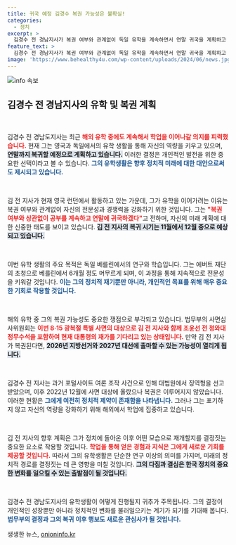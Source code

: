 ```yaml
---
title: 귀국 예정 김경수 복권 가능성은 불확실!
categories:
  - 정치
excerpt: >
  김경수 전 경남지사가 복권 여부와 관계없이 독일 유학을 계속하면서 연말 귀국을 계획하고 있다고 밝히며 신중한 입장을 내비쳤습니다. 그의 복권 여부는 정치계의 이목을 끌고 있습니다.
feature_text: >
  김경수 전 경남지사가 복권 여부와 관계없이 독일 유학을 계속하면서 연말 귀국을 계획하고 있다고 밝히며 신중한 입장을 내비쳤습니다. 그의 복권 여부는 정치계의 이목을 끌고 있습니다.
image: 'https://www.behealthy4u.com/wp-content/uploads/2024/06/news.jpg'
---
```


<p><img src="https://www.behealthy4u.com/wp-content/uploads/2024/06/news.jpg" alt="info 속보" /></p>

<h2 data-ke-size="size26">김경수 전 경남지사의 유학 및 복권 계획</h2>

<p data-ke-size="size16">&nbsp;</p>

<p>김경수 전 경남도지사는 최근 <b><span style="color: #ee2323;">해외 유학 중에도 계속해서 학업을 이어나갈 의지를 피력했습니다.</span></b> 현재 그는 영국과 독일에서의 유학 생활을 통해 자신의 역량을 키우고 있으며, <b><span style="background-color: #21538527;">연말까지 복귀할 예정으로 계획하고 있습니다.</span></b> 이러한 결정은 개인적인 발전을 위한 중요한 선택이라고 볼 수 있습니다. <b><span style="color: #1a5490;">그의 유학생활은 향후 정치적 미래에 대한 대안으로써도 제시되고 있습니다.</span></b></p>

<p data-ke-size="size16">&nbsp;</p>

<p>김 전 지사가 현재 영국 런던에서 활동하고 있는 가운데, 그가 유학을 이어가려는 이유는 복권 여부와 관계없이 자신의 전문성과 경쟁력을 강화하기 위한 것입니다. 그는 <b><span style="color: #ee2323;">"복권 여부와 상관없이 공부를 계속하고 연말에 귀국하겠다"</span></b>고 전하며, 자신의 미래 계획에 대한 신중한 태도를 보이고 있습니다. <b><span style="background-color: #21538527;">김 전 지사의 복귀 시기는 11월에서 12월 중으로 예상되고 있습니다.</span></b> </p>

<p data-ke-size="size16">&nbsp;</p>

<p>이번 유학 생활의 주요 목적은 독일 베를린에서의 연구와 학습입니다. 그는 에버트 재단의 초청으로 베를린에서 6개월 정도 머무르게 되며, 이 과정을 통해 지속적으로 전문성을 키워갈 것입니다. <b><span style="color: #1a5490;">이는 그의 정치적 재기뿐만 아니라, 개인적인 목표를 위해 매우 중요한 기회로 작용할 것입니다.</span></b></p>

<p data-ke-size="size16">&nbsp;</p>

<p>해외 유학 중 그의 복권 가능성도 중요한 쟁점으로 부각되고 있습니다. 법무부의 사면심사위원회는 <b><span style="color: #ee2323;">이번 8·15 광복절 특별 사면의 대상으로 김 전 지사와 함께 조윤선 전 청와대 정무수석을 포함하여 현재 대통령의 재가를 기다리고 있는 상태입니다.</span></b> 만약 김 전 지사가 복권된다면, <b><span style="background-color: #21538527;">2026년 지방선거와 2027년 대선에 출마할 수 있는 가능성이 열리게 됩니다.</span></b> </p>

<p data-ke-size="size16">&nbsp;</p>

<p>김경수 전 지사는 과거 포털사이트 여론 조작 사건으로 인해 대법원에서 징역형을 선고받았으며, 이후 2022년 12월에 사면 대상에 올랐으나 복권은 이루어지지 않았습니다. 이러한 현황은 <b><span style="color: #1a5490;">그에게 여전히 정치적 제약이 존재함을 나타냅니다.</span></b> 그러나 그는 포기하지 않고 자신의 역량을 강화하기 위해 해외에서 학업에 집중하고 있습니다. </p>

<p data-ke-size="size16">&nbsp;</p>

<p>김 전 지사의 향후 계획은 그가 정치에 돌아온 이후 어떤 모습으로 재개할지를 결정짓는 중요한 요소로 작용할 것입니다. <b><span style="color: #ee2323;">학업을 통해 얻은 경험과 지식은 그에게 새로운 기회를 제공할 것입니다.</span></b> 따라서 그의 유학생활은 단순한 연구 이상의 의미를 가지며, 미래의 정치적 경로를 결정짓는 데 큰 영향을 미칠 것입니다. <b><span style="background-color: #21538527;">그의 다짐과 결심은 한국 정치의 중요한 변화를 일으킬 수 있는 출발점이 될 것입니다.</span></b></p>

<p data-ke-size="size16">&nbsp;</p>

<p>김경수 전 경남도지사의 유학생활이 어떻게 진행될지 귀추가 주목됩니다. 그의 결정이 개인적인 성장뿐만 아니라 정치적인 변화를 불러일으키는 계기가 되기를 기대해 봅니다. <b><span style="color: #1a5490;">법무부의 결정과 그의 복귀 이후 행보도 새로운 관심사가 될 것입니다.</span></b></p>
생생한 뉴스, <a href="https://onioninfo.kr" rel="dofollow">onioninfo.kr</a>


